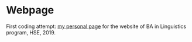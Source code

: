 # Webpage
First coding attempt: [my personal page](https://nikasmilga.github.io/webpage/) for the website of BA in Linguistics program, HSE, 2019.
